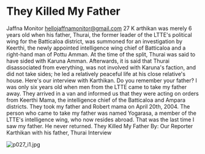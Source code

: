 # They Killed My Father

Jaffna Monitor
hellojaffnamonitor@gmail.com
27
K
arthikan was merely 6 years 
old when his father, Thurai, 
the former leader of the LTTE's 
political wing for the Batticaloa 
district, was summoned for an 
investigation by Keerthi, the newly 
appointed intelligence wing chief 
of Batticaloa and a right-hand man 
of Pottu Amman. At the time of the 
split, Thurai was said to have sided 
with Karuna Amman. Afterwards, 
it is said that Thurai disassociated 
from everything, was not involved 
with Karuna's faction, and did 
not take sides; he led a relatively 
peaceful life at his close relative's 
house. Here's our interview with 
Karthikan.
Do you remember your 
father?
I was only six years old when men 
from the LTTE came to take my 
father away. They arrived in a van 
and informed us that they were 
acting on orders from Keerthi 
Mama, the intelligence chief of the 
Batticaloa and Ampara districts. 
They took my father and Robert 
mama on April 20th, 2004. The 
person who came to take my father 
was named Yogarasa, a member of 
the LTTE's intelligence wing, who 
now resides abroad. That was the 
last time I saw my father. He never 
returned. 
They Killed My Father
By: 
Our Reporter
Karthikan with his father, Thurai
Interview

![p027_i1.jpg](images_out/008_they_killed_my_father/p027_i1.jpg)

